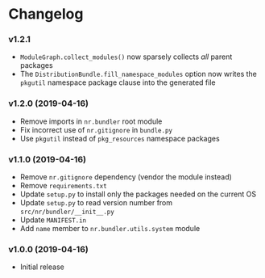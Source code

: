 # Changelog

### v1.2.1

* `ModuleGraph.collect_modules()` now sparsely collects _all_ parent packages
* The `DistributionBundle.fill_namespace_modules` option now writes the
  `pkgutil` namespace package clause into the generated file

### v1.2.0 (2019-04-16)

* Remove imports in `nr.bundler` root module
* Fix incorrect use of `nr.gitignore` in `bundle.py`
* Use `pkgutil` instead of `pkg_resources` namespace packages

### v1.1.0 (2019-04-16)

* Remove `nr.gitignore` dependency (vendor the module instead)
* Remove `requirements.txt`
* Update `setup.py` to install only the packages needed on the current OS
* Update `setup.py` to read version number from `src/nr/bundler/__init__.py`
* Update `MANIFEST.in`
* Add `name` member to `nr.bundler.utils.system` module

### v1.0.0 (2019-04-16)

* Initial release
